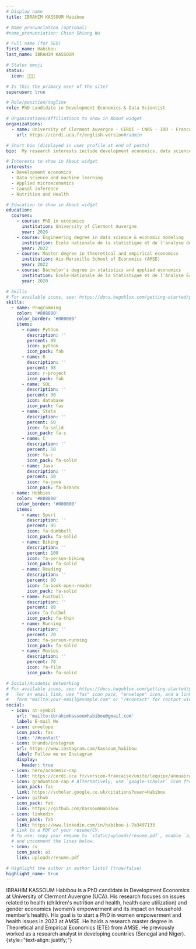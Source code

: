 ```yaml
---
# Display name
title: IBRAHIM KASSOUM Habibou

# Name pronunciation (optional)
#name_pronunciation: Chien Shiung Wu

# Full name (for SEO)
first_name: Habibou
last_name: IBRAHIM KASSOUM

# Status emoji
status:
  icon: 👨🏾‍💼️

# Is this the primary user of the site?
superuser: true

# Role/position/tagline
role: PhD candidate in Development Economics & Data Scientist

# Organizations/Affiliations to show in About widget
organizations:
  - name: University of Clermont Auvergne - CERDI - CNRS - IRD - France
    url: https://cerdi.uca.fr/english-version#/admin

# Short bio (displayed in user profile at end of posts)
bio:  My research interests include development economics, data science and programmable matter.

# Interests to show in About widget
interests:
  - Development economics
  - Data science and machine learning
  - Applied microeconomics
  - Causal inference
  - Nutrition and Health

# Education to show in About widget
education:
  courses:
    - course: PhD in economics
      institution: University of Clermont Auvergne
      year: 2026
    - course: Engineering degree in data science & economic modeling
      institution: École nationale de la statistique et de l'analyse de l'information (ENSAI-Rennes)
      year: 2022
    - course: Master degree in theoretical and empirical economics
      institution: Aix-Marseille School of Economics (AMSE)
      year: 2022
    - course: Bachelor's degree in statistics and applied economics
      institution: École-Nationale de la Statistique et de l'Analyse Économique (ENSAE-Dakar)
      year: 2020

# Skills
# For available icons, see: https://docs.hugoblox.com/getting-started/page-builder/#icons
skills:
  - name: Programming
    color: '#808080'
    color_border: '#000080'
    items:
      - name: Python
        description: ''
        percent: 99
        icon: python
        icon_pack: fab
      - name: R
        description: ''
        percent: 98
        icon: r-project
        icon_pack: fab  
      - name: SQL
        description: ''
        percent: 90
        icon: database
        icon_pack: fas
      - name: Stata
        description: ''
        percent: 60
        icon: fa-solid
        icon_pack: fa-s
      - name: C
        description: ''
        percent: 50
        icon: fa-c
        icon_pack: fa-solid
      - name: Java
        description: ''
        percent: 50
        icon: fa-java
        icon_pack: fa-brands
  - name: Hobbies
    color: '#808080'
    color_border: '#000080'
    items:
      - name: Sport
        description: ''
        percent: 95
        icon: fa-dumbbell
        icon_pack: fa-solid
      - name: Biking 
        description: ''
        percent: 100
        icon: fa-person-biking
        icon_pack: fa-solid
      - name: Reading
        description: ''
        percent: 80
        icon: fa-book-open-reader
        icon_pack: fa-solid
      - name: Football
        description: ''
        percent: 80
        icon: fa-futbol
        icon_pack: fa-thin
      - name: Running 
        description: ''
        percent: 70
        icon: fa-person-running
        icon_pack: fa-solid
      - name: Movies
        description: ''
        percent: 70
        icon: fa-film
        icon_pack: fa-solid

# Social/Academic Networking
# For available icons, see: https://docs.hugoblox.com/getting-started/page-builder/#icons
#   For an email link, use "fas" icon pack, "envelope" icon, and a link in the
#   form "mailto:your-email@example.com" or "/#contact" for contact widget.
social:
  - icon: at-symbol
    url: 'mailto:ibrahimkassoumhabibou@gmail.com'
    label: E-mail Me
  - icon: envelope
    icon_pack: fas
    link: '/#contact'
  - icon: brands/instagram
    url: https://www.instagram.com/kassoum_habibou
    label: Follow me on Instagram
    display:
      header: true
  - icon: hero/academic-cap
    link: https://cerdi.uca.fr/version-francaise/unite/lequipe/annuaire/m-habibou-ibrahim-kassoum#/
  - icon: graduation-cap # Alternatively, use `google-scholar` icon from `ai` icon pack
    icon_pack: fas
    link: https://scholar.google.co.uk/citations?user=Habibou
  - icon: github
    icon_pack: fab
    link: https://github.com/KassoumHabibou
  - icon: linkedin
    icon_pack: fab
    link: https://www.linkedin.com/in/habibou-i-7a3497133
  # Link to a PDF of your resume/CV.
  # To use: copy your resume to `static/uploads/resume.pdf`, enable `ai` icons in `params.yaml`,
  # and uncomment the lines below.
  - icon: cv
    icon_pack: ai
    link: uploads/resume.pdf

# Highlight the author in author lists? (true/false)
highlight_name: true
---
```


IBRAHIM KASSOUM Habibou is a PhD candidate in Development Economics at University of Clermont Auvergne (UCA). His research focuses on issues related to health (children's nutrition and health, health care utilization) and gender economics (women’s empowerment and its impact on household member’s health). His goal is to start a PhD in women empowerment and health issues in 2023 at AMSE. He holds a research master degree in Theoretical and Empirical Economics (ETE) from AMSE. He previously worked as a research analyst in developing countries (Senegal and Niger).
{style="text-align: justify;"}
